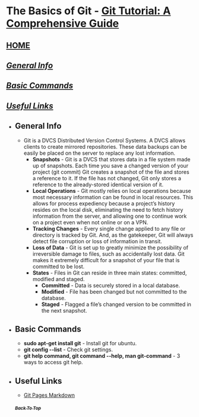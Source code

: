 # The Basics of Git - [Git Tutorial: A Comprehensive Guide](https://blog.udemy.com/git-tutorial-a-comprehensive-guide/)

## [HOME](./README.md)
## [_General Info_](#general-info-1)
## [_Basic Commands_](#basic-commands-1)
## [_Useful Links_](#useful-links-1)

- ## General Info
  - Git is a DVCS Distributed Version Control Systems. A DVCS allows clients to create mirrored repositories. These data backups can be easily be placed on the server to replace any lost information.
    - **Snapshots** - Git is a DVCS that stores data in a file system made up of snapshots. Each time you save a changed version of your project \(git commit\)  Git creates a snapshot of the file and stores a reference to it. If the file has not changed, Git only stores a reference to the already-stored identical version of it.
    - **Local Operations** - Git mostly relies on local operations because most necessary information can be found in local resources. This allows for process expediency because a project’s history resides on the local disk, eliminating the need to fetch history information from the server, and allowing one to continue work on a project even when not online or on a VPN.
    - **Tracking Changes** - Every single change applied to any file or directory is tracked by Git. And, as the gatekeeper, Git will always detect file corruption or loss of information in transit.
    - **Loss of Data** - Git is set up to greatly minimize the possibility of irreversible damage to files, such as accidentally lost data. Git makes it extremely difficult for a snapshot of your file that is committed to be lost.
    - **States** - Files in Git can reside in three main states: committed, modified and staged.
      - **Committed** - Data is securely stored in a local database.
      - **Modified** - File has been changed but not committed to the database.
      - **Staged** - Flagged a file’s changed version to be committed in the next snapshot.

- ## Basic Commands
  - **sudo apt-get install git** - Install git for ubuntu.
  - **git config --list** - Check git settings.
  - **git help command, git command --help, man git-command** - 3 ways to access git help.

- ## Useful Links
  - [Git Pages Markdown](https://docs.github.com/en/get-started/writing-on-github/getting-started-with-writing-and-formatting-on-github/basic-writing-and-formatting-syntax)
  
  ##### [<sub>Back To Top</sub>](#the-basics-of-git---git-tutorial-a-comprehensive-guide)
